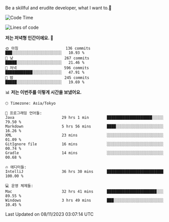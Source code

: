 Be a skillful and erudite developer, what I want to.👶

<!--START_SECTION:waka-->
![Code Time](http://img.shields.io/badge/Code%20Time-105%20hrs%2029%20mins-blue)

![Lines of code](https://img.shields.io/badge/%EC%A0%80%EB%8A%94%20%EC%97%AC%ED%83%9C%EA%B9%8C%EC%A7%80%20-726.7%20thousand%20%EC%A4%84%EC%9D%98%20%EC%BD%94%EB%93%9C%EB%A5%BC%20%EC%9E%91%EC%84%B1%ED%96%88%EC%96%B4%EC%9A%94.-blue)

**저는 저녁형 인간이에요. 🦉** 

```text
🌞 아침                     136 commits         ███░░░░░░░░░░░░░░░░░░░░░░   10.93 % 
🌆 낮　                     267 commits         █████░░░░░░░░░░░░░░░░░░░░   21.46 % 
🌃 저녁                     596 commits         ████████████░░░░░░░░░░░░░   47.91 % 
🌙 밤　                     245 commits         █████░░░░░░░░░░░░░░░░░░░░   19.69 % 
```


📊 **저는 이번주를 이렇게 시간을 보냈어요.** 

```text
🕑︎ Timezone: Asia/Tokyo

💬 프로그래밍 언어들: 
Java                     29 hrs 1 min        ████████████████████░░░░░   79.50 % 
Markdown                 5 hrs 56 mins       ████░░░░░░░░░░░░░░░░░░░░░   16.26 % 
XML                      23 mins             ░░░░░░░░░░░░░░░░░░░░░░░░░   01.09 % 
GitIgnore file           16 mins             ░░░░░░░░░░░░░░░░░░░░░░░░░   00.74 % 
Gradle                   14 mins             ░░░░░░░░░░░░░░░░░░░░░░░░░   00.68 % 

🔥 에디터들: 
IntelliJ                 36 hrs 30 mins      █████████████████████████   100.00 % 

💻 운영 체제들: 
Mac                      32 hrs 41 mins      ██████████████████████░░░   89.55 % 
Windows                  3 hrs 49 mins       ███░░░░░░░░░░░░░░░░░░░░░░   10.45 % 
```


 Last Updated on 08/11/2023 03:07:14 UTC
<!--END_SECTION:waka-->
